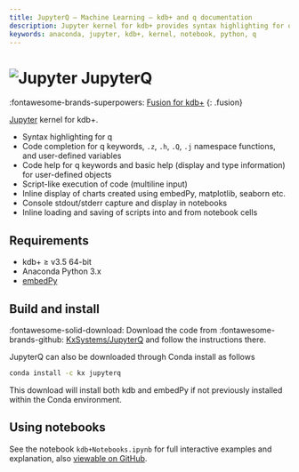 ```yaml
---
title: JupyterQ – Machine Learning – kdb+ and q documentation
description: Jupyter kernel for kdb+ provides syntax highlighting for q; code completion for q keywords, and namespace functions, and user-defined variables; code help for q keywords and basic help (display and type information) for user-defined objects; script-like execution of code (multiline input); inline display of charts created using embedPy, matplotlib, seaborn etc.; console stdout/stderr capture and display in notebooks; inline loading and saving of scripts into and from notebook cells
keywords: anaconda, jupyter, kdb+, kernel, notebook, python, q
---
```


# ![Jupyter](../../interfaces/img/jupyter.png) JupyterQ

:fontawesome-brands-superpowers: [Fusion for kdb+](../../interfaces/fusion.md)
{: .fusion}



[Jupyter](https://jupyter.org/) kernel for kdb+.

-   Syntax highlighting for q
-   Code completion for q keywords, `.z`, `.h`, `.Q`, `.j` namespace functions, and user-defined variables
-   Code help for q keywords and basic help (display and type information) for user-defined objects
-   Script-like execution of code (multiline input)
-   Inline display of charts created using embedPy, matplotlib, seaborn etc.
-   Console stdout/stderr capture and display in notebooks
-   Inline loading and saving of scripts into and from notebook cells


## Requirements 

-   kdb+ ≥ v3.5 64-bit
-   Anaconda Python 3.x
-   [embedPy](https://github.com/KxSystems/embedPy)


## Build and install

:fontawesome-solid-download: Download the code from :fontawesome-brands-github: [KxSystems/JupyterQ](https://github.com/kxsystems/jupyterq) and follow the instructions there.

JupyterQ can also be downloaded through Conda install as follows

```bash
conda install -c kx jupyterq
```

This download will install both kdb and embedPy if not previously installed within the Conda environment.


## Using notebooks

See the notebook `kdb+Notebooks.ipynb` for full interactive examples and explanation, also [viewable on GitHub](https://github.com/KxSystems/jupyterq/blob/master/kdb%2BNotebooks.ipynb).

